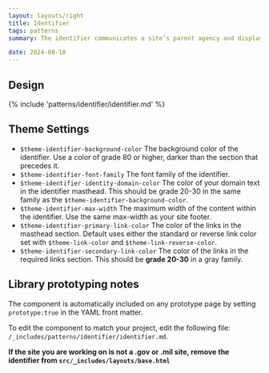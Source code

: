 ```yaml
---
layout: layouts/right
title: Identifier
tags: patterns
summary: The identifier communicates a site’s parent agency and displays agency links required by federal laws and policies.

date: 2024-08-18
---
```


## Design
{% include 'patterns/identifier/identifier.md' %}

## Theme Settings
- `$theme-identifier-background-color` The background color of the identifier. Use a color of grade 80 or higher, darker than the section that precedes it.
- `$theme-identifier-font-family` The font family of the identifier.
- `$theme-identifier-identity-domain-color` The color of your domain text in the identifier masthead. This should be grade 20-30 in the same family as the `$theme-identifier-background-color`.
- `$theme-identifier-max-width` The maximum width of the content within the identifier. Use the same max-width as your site footer.
- `$theme-identifier-primary-link-color` The color of the links in the masthead section. Default uses either the standard or reverse link color set with `$theme-link-color` and `$theme-link-reverse-color`.
- `$theme-identifier-secondary-link-color` The color of the links in the required links section. This should be **grade 20-30** in a gray family.

## Library prototyping notes
The component is automatically included on any prototype page by setting `prototype:true` in the YAML front matter.

To edit the component to match your project, edit the following file: `/_includes/patterns/identifier/identifier.md`.

**If the site you are working on is not a .gov or .mil site, remove the identifier from `src/_includes/layouts/base.html`**